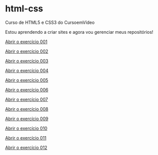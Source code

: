 # html-css
Curso de HTML5 e CSS3 do CursoemVídeo

Estou aprendendo a criar sites e agora vou gerenciar meus repositórios!

<p><a href="https://najulea.github.io/html-css/exercicios/ex001/index.html" target="_blank">Abrir o exercício 001</a></p>
<p><a href="https://najulea.github.io/html-css/exercicios/ex002/index.html" target="_blank">Abrir o exercício 002</a></p>
<p><a href="https://najulea.github.io/html-css/exercicios/ex003/index.html" target="_blank">Abrir o exercício 003</a></p>
<p><a href="https://najulea.github.io/html-css/exercicios/ex004/index.html" target="_blank">Abrir o exercício 004</a></p>
<p><a href="https://najulea.github.io/html-css/exercicios/ex005/index.html" target="_blank">Abrir o exercício 005</a></p>
<p><a href="https://najulea.github.io/html-css/exercicios/ex006/index.html" target="_blank">Abrir o exercício 006</a></p>
<p><a href="https://najulea.github.io/html-css/exercicios/ex007/index.html" target="_blank">Abrir o exercício 007</a></p>
<p><a href="https://najulea.github.io/html-css/exercicios/ex008/index.html" target="_blank">Abrir o exercício 008</a></p>
<p><a href="https://najulea.github.io/html-css/exercicios/ex009/index.html" target="_blank">Abrir o exercício 009</a></p>
<p><a href="https://najulea.github.io/html-css/exercicios/ex010/index.html" target="_blank">Abrir o exercício 010</a></p>
<p><a href="https://najulea.github.io/html-css/exercicios/ex011/index.html" target="_blank">Abrir o exercício 011</a></p>
<p><a href="https://najulea.github.io/html-css/exercicios/ex012/index.html" target="_blank">Abrir o exercício 012</a></p>
